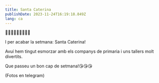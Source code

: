 ```yaml
---
title: Santa Caterina
publishDate: 2023-11-24T16:19:18.849Z
lang: ca
---
```

🌰🥜🌰🥜🌰🥜🌰🥜🌰

I per acabar la setmana: Santa Caterina!

Avuí hem tingut esmorzar amb els companys de primaria i uns tallers molt divertits.

Que passeu un bon cap de setmana!😘😘😘

(Fotos en telegram)